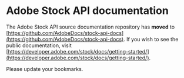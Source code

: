 # Adobe Stock API documentation

The Adobe Stock API source documentation repository has **moved** to [https://github.com/AdobeDocs/stock-api-docs](https://github.com/AdobeDocs/stock-api-docs). If you wish to see the public documentation, visit [https://developer.adobe.com/stock/docs/getting-started/](https://developer.adobe.com/stock/docs/getting-started/).

Please update your bookmarks.
